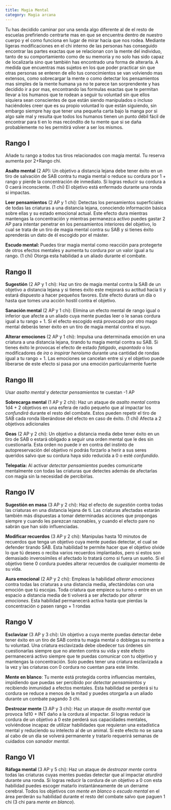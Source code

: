 ```yaml
---
title: Magia Mental
category: Magia arcana
---
```


Tu has decidido caminar por una senda algo diferente al de el resto de escuelas prefiriendo centrarte mas en que se encuentra dentro de nuestro cuerpo y el como funciona en lugar de mirar hacia que nos rodea. Mediante ligeras modificaciones en el chi interno de las personas has conseguido encontrar las partes exactas que se relacionan con la mente del individuo, tanto de su comportamiento como de su memoria y no solo has sido capaz de localizarla sino que también has encontrado una forma de alterarla. A medida que encuentras mas sujetos en los que poder practicar sin que otras personas se enteren de ello tus conocimientos se van volviendo mas extensos, como sobrecargar la mente o como detectar los pensamientos mas simples de la mente humana ya no te parece tan sorprendente y has decidido ir a por mas, encontrando las formulas exactas que te permitan llevar a los humanos que te rodean a seguir tu voluntad sin que ellos siquiera sean conscientes de que están siendo manipulados o incluso haciéndoles creer que es su propio voluntad lo que están siguiendo, sin embargo siempre hay que tener una pequeña carta bajo la manga por si algo sale mal y resulta que todos los humanos tienen un punto débil fácil de encontrar para ti en lo mas recóndito de tu mente que si se daña probablemente no les permitirá volver a ser los mismos.

## Rango I

Añade tu rango a todos tus tiros relacionados con magia mental. Tu reserva aumenta por 2+Rango chi. 

**Asalto mental** (2 AP): Un objetivo a distancia lejana debe tener éxito en un tiro de salvación de SAB contra tu magia mental o reduce su cordura por 1 + rango y pierde la concentración de inmediato. Si logras reducir su cordura a 0 caerá inconsciente. (1 chi) El objetivo está enfermado durante una ronda si impactas.

**Leer pensamientos** (2 AP y 1 chi): Detectas los pensamientos superficiales de todas las criaturas a una distancia lejana, conociendo información básica sobre ellas y su estado emocional actual. Este efecto dura mientras mantengas la concentración y mientras permanezca activo puedes gastar 2 AP para intentar penetrar en los pensamientos interiores del objetivo, lo cual se trata de un tiro de magia mental contra su SAB y si tienes éxito aprenderás un dato de él escogido por el máster. 

**Escudo mental:** Puedes tirar magia mental como reacción para protegerte de otros efectos mentales y aumenta tu cordura por un valor igual a tu rango. (1 chi) Otorga esta habilidad a un aliado durante el combate.

## Rango II  

**Sugestión** (2 AP y 1 chi): Haz un tiro de magia mental contra la SAB de un objetivo a distancia lejana y si tienes éxito este mejorará su actitud hacia ti y estará dispuesto a hacer pequeños favores. Este efecto durará un día o hasta que tomes una acción hostil contra el objetivo.

**Sanación mental** (2 AP y 1 chi): Elimina un efecto mental de rango igual o inferior que afecte a un aliado cuya mente puedas leer o le sanas cordura igual a tu rango + 1. Si el efecto escogido está provocado por otro mago mental deberás tener éxito en un tiro de magia mental contra el suyo.

**Alterar emociones** (2 AP y 1 chi): Impulsa una determinada emoción en una criatura a una distancia lejana, tirando tu magia mental contra su SAB. Si tienes éxito le provocas el efecto de estado *fatigado*, *espantado* o los modificadores de *ira* o *inspirar heroísmo* durante una cantidad de rondas igual a tu rango + 1. Las emociones se cancelan entre sí y el objetivo puede liberarse de este efecto si pasa por una emoción particularmente fuerte

## Rango III  

Usar *asalto mental* y *detectar pensamientos* te cuestan -1 AP

**Sobrecarga mental** (1 AP y 2 chi):  Haz un ataque de *asalto mental* contra 1d4 + 2 objetivos en una esfera de radio pequeño que al impactar los *confundirá* durante el resto del combate. Estos pueden repetir el tiro de SAB cada ronda liberándose del efecto en caso de éxito. (1 chi) Afecta a 2 objetivos adicionales

**Geas** (2 AP y 2 chi): Un objetivo a distancia media debe tener éxito en un tiro de SAB o estará obligado a seguir una orden mental que le des sin cuestionarla. Esta orden no puede ir en contra del instinto de autopreservación del objetivo ni podrás forzarlo a herir a sus seres queridos salvo que su cordura haya sido reducida a 0 o esté *confundido*.

**Telepatía:** Al activar *detectar pensamientos* puedes comunicarte mentalmente con todas las criaturas que detectes además de afectarlas con magia sin la necesidad de percibirlas. 

## Rango IV

**Sugestión en masa** (3 AP y 2 chi): Haz el efecto de *sugestión* contra todas las criaturas en una distancia lejana de ti. Las criaturas afectadas estarán también más dispuestas a tomar determinadas acciones que propongas siempre y cuando les parezcan razonables, y cuando el efecto pare no sabrán que han sido influenciadas.

**Modificar recuerdos** (3 AP y 2 chi): Manipulas hasta 10 minutos de recuerdos que tenga un objetivo cuya mente puedas detectar, el cual se defender tirando SAB. Esta habilidad te permite hacer que el objetivo olvide lo que tú desees o reciba varios recuerdos implantados, pero si estos son demasiado inverosímiles el afectado lo tratará como si fuera un sueño. Si el objetivo tiene 0 cordura puedes alterar recuerdos de cualquier momento de su vida.

**Aura emocional** (2 AP y 2 chi): Empleas la habilidad *alterar emociones* contra todas las criaturas a una distancia media, afectándolas con una emoción que tú escojas. Toda criatura que empiece su turno o entre en un espacio a distancia media de ti volverá a ser afectado por *alterar emociones*. Esta habilidad permanecerá activa hasta que pierdas la concentración o pasen rango + 1 rondas

## Rango V   

**Esclavizar** (3 AP y 3 chi): Un objetivo a cuya mente puedas detectar debe tener éxito en un tiro de SAB contra tu magia mental o doblegas su mente a tu voluntad. Una criatura esclavizada debe obedecer tus órdenes sin cuestionarlas siempre que no atenten contra su vida y este efecto permanecerá activo siempre que te puedas comunicar con tu objetivo y mantengas la concentración. Solo puedes tener una criatura esclavizada a la vez y las criaturas con 0 cordura no cuentan para este límite.

**Mente en blanco**: Tu mente está protegida contra influencias mentales, impidiendo que puedas ser percibido por *detectar pensamientos* y recibiendo inmunidad a efectos mentales. Esta habilidad se perderá si tu cordura se reduce a menos de la mitad  y puedes otorgarla a un aliado durante un combate pagando 3 chi.

**Destrozar mente** (3 AP y 3 chi): Haz un ataque de *asalto mental* que provoca 1d10 + INT daño a la cordura al impactar. *Si* logras reducir la cordura de un objetivo a 0 este perderá sus capacidades mentales, volviéndose incapaz de utilizar habilidades que requieran una estadística mental y reduciendo su intelecto al de un animal. Si este efecto no se sana al cabo de un día se volverá permanente y tratarlo requerirá semanas de cuidados con *sanador mental*.

## Rango VI  

**Ráfaga mental** (3 AP y 5 chi): Haz un ataque de *destrozar mente* contra todas las criaturas cuyas mentes puedas detectar que al impactar *aturdirá* durante una ronda. Si logras reducir la cordura de un objetivo a 0 con esta habilidad puedes escoger matarlo instantáneamente de un derrame cerebral. Todos los objetivos con *mente en blanco* o *escudo mental* en el área perderán su habilidad durante el resto del combate salvo que paguen 1 chi (3 chi para *mente en blanco*).